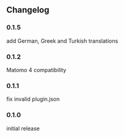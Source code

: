 ## Changelog

### 0.1.5

add German, Greek and Turkish translations

### 0.1.2

Matomo 4 compatibility

### 0.1.1

fix invalid plugin.json

### 0.1.0

initial release
